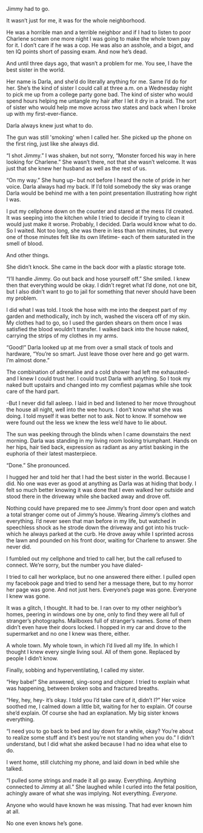 Jimmy had to go.

It wasn’t just for me, it was for the whole neighborhood. 

He was a horrible man and a terrible neighbor and if I had to listen to poor Charlene scream one more night I was going to make the whole town pay for it. I don’t care if he was a cop. He was also an asshole, and a bigot, and ten IQ points short of passing exam. And now he’s dead. 

And until three days ago, that wasn’t a problem for me. You see, I have the best sister in the world. 

Her name is Darla, and she’d do literally anything for me. Same I’d do for her. She’s the kind of sister I could call at three a.m. on a Wednesday night to pick me up from a college party gone bad. The kind of sister who would spend hours helping me untangle my hair after I let it dry in a braid. The sort of sister who would help me move across two states and back when I broke up with my first-ever-fiance. 

Darla always knew just what to do. 

The gun was still 'smoking' when I called her. She picked up the phone on the first ring, just like she always did. 

“I shot Jimmy.” I was shaken, but not sorry, “Monster forced his way in here looking for Charlene.” She wasn’t there, not that she wasn’t welcome. It was just that she knew her husband as well as the rest of us. 

“On my way.” She hung up- but not before I heard the note of pride in her voice. Darla always had my back. If I’d told somebody the sky was orange Darla would be behind me with a ten point presentation illustrating how right I was.

I put my cellphone down on the counter and stared at the mess I’d created. It was seeping into the kitchen while I tried to decide if trying to clean it would just make it worse. Probably, I decided. Darla would know what to do. So I waited. Not too long, she was there in less than ten minutes, but every one of those minutes felt like its own lifetime- each of them saturated in the smell of blood. 

And other things. 

She didn’t knock. She came in the back door with a plastic storage tote. 

“I’ll handle Jimmy. Go out back and hose yourself off.” She smiled. I knew then that everything would be okay. I didn’t regret what I’d done, not one bit, but I also didn’t want to go to jail for something that never should have been my problem. 

I did what I was told. I took the hose with me into the deepest part of my garden and methodically, inch by inch, washed the viscera off of my skin. My clothes had to go, so I used the garden shears on them once I was satisfied the blood wouldn’t transfer. I walked back into the house naked, carrying the strips of my clothes in my arms. 

“Good!” Darla looked up at me from over a small stack of tools and hardware, “You’re so smart. Just leave those over here and go get warm. I’m almost done.” 

The combination of adrenaline and a cold shower had left me exhausted- and I knew I could trust her. I could trust Darla with anything. So I took my naked butt upstairs and changed into my comfiest pajamas while she took care of the hard part. 

-But I never did fall asleep. I laid in bed and listened to her move throughout the house all night, well into the wee hours. I don’t know what she was doing. I told myself it was better not to ask. Not to know. If somehow we were found out the less we knew the less we’d have to lie about. 

The sun was peeking through the blinds when I came downstairs the next morning. Darla was standing in my living room looking triumphant. Hands on her hips, hair tied back, expression as radiant as any artist basking in the euphoria of their latest masterpiece.

“Done.” She pronounced. 

I hugged her and told her that I had the best sister in the world. Because I did. No one was ever as good at anything as Darla was at hiding that body. I felt so much better knowing it was done that I even walked her outside and stood there in the driveway while she backed away and drove off.

Nothing could have prepared me to see Jimmy’s front door open and watch a total stranger come out of Jimmy’s house. Wearing Jimmy’s clothes and everything. I’d never seen that man before in my life, but watched in speechless shock as he strode down the driveway and got into his truck- which he always parked at the curb. He drove away while I sprinted across the lawn and pounded on his front door, waiting for Charlene to answer. She never did. 

I fumbled out my cellphone and tried to call her, but the call refused to connect. We’re sorry, but the number you have dialed-

I tried to call her workplace, but no one answered there either. I pulled open my facebook page and tried to send her a message there, but to my horror her page was gone. And not just hers. Everyone’s page was gone. Everyone I knew was gone. 

It was a glitch, I thought. It had to be. I ran over to my other neighbor’s homes, peering in windows one by one, only to find they were all full of stranger’s photographs. Mailboxes full of stranger’s names. Some of them didn’t even have their doors locked. I hopped in my car and drove to the supermarket and no one I knew was there, either.

A whole town. My whole town, in which I’d lived all my life. In which I thought I knew every single living soul. All of them gone. Replaced by people I didn’t know.

Finally, sobbing and hyperventilating, I called my sister.

“Hey babe!” She answered, sing-song and chipper. I tried to explain what was happening, between broken sobs and fractured breaths.

“Hey, hey, hey- it’s okay. I told you I’d take care of it, didn’t I?” Her voice soothed me, I calmed down a little bit, waiting for her to explain. Of course she’d explain. Of course she had an explanation. My big sister knows everything.

“I need you to go back to bed and lay down for a while, okay? You’re about to realize some stuff and it’s best you’re not standing when you do.” I didn’t understand, but I did what she asked because I had no idea what else to do. 

I went home, still clutching my phone, and laid down in bed while she talked.

“I pulled some strings and made it all go away. Everything. Anything connected to Jimmy at all.” She laughed while I curled into the fetal position, achingly aware of what she was implying. Not everything. *Everyone.* 

Anyone who would have known he was missing. That had ever known him at all.

No one even knows he’s gone. 


